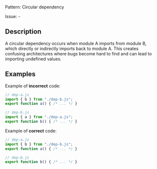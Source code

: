 Pattern: Circular dependency

Issue: -

## Description

A circular dependency occurs when module A imports from module B, which directly or indirectly imports back to module A. This creates confusing architectures where bugs become hard to find and can lead to importing undefined values.

## Examples

Example of **incorrect** code:
```javascript
// dep-a.js
import { b } from "./dep-b.js";
export function a() { /* ... */ }

// dep-b.js
import { a } from "./dep-a.js";
export function b() { /* ... */ }
```

Example of **correct** code:
```javascript
// dep-a.js
import { b } from "./dep-b.js";
export function a() { /* ... */ }

// dep-b.js
export function b() { /* ... */ }
```